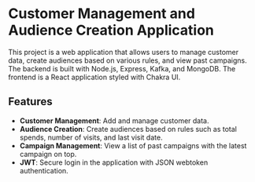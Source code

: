 # Customer Management and Audience Creation Application

This project is a web application that allows users to manage customer data, create audiences based on various rules, and view past campaigns. The backend is built with Node.js, Express, Kafka, and MongoDB. The frontend is a React application styled with Chakra UI.

## Features

- **Customer Management**: Add and manage customer data.
- **Audience Creation**: Create audiences based on rules such as total spends, number of visits, and last visit date.
- **Campaign Management**: View a list of past campaigns with the latest campaign on top.
- **JWT**: Secure login in the application with JSON webtoken authentication.

